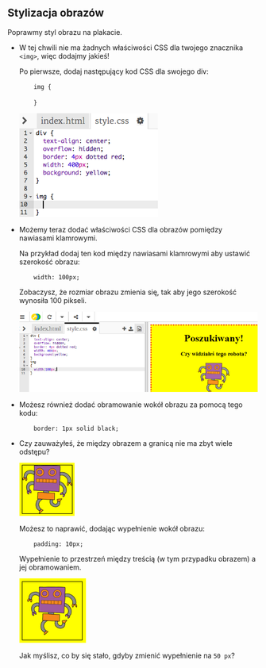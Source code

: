 ## Stylizacja obrazów

Poprawmy styl obrazu na plakacie.

+ W tej chwili nie ma żadnych właściwości CSS dla twojego znacznika `<img>`, więc dodajmy jakieś!
    
    Po pierwsze, dodaj następujący kod CSS dla swojego div:
    ```
        img {
        
        }
    ```    
    
    ![zrzut ekranu](images/wanted-img-css.png)

+ Możemy teraz dodać właściwości CSS dla obrazów pomiędzy nawiasami klamrowymi.
    
    Na przykład dodaj ten kod między nawiasami klamrowymi aby ustawić szerokość obrazu:
    ```
        width: 100px;
    ```    
    
    Zobaczysz, że rozmiar obrazu zmienia się, tak aby jego szerokość wynosiła 100 pikseli.
    
    ![zrzut ekranu](images/wanted-img-width.png)

+ Możesz również dodać obramowanie wokół obrazu za pomocą tego kodu:
    ```
        border: 1px solid black;
    ```    

+ Czy zauważyłeś, że między obrazem a granicą nie ma zbyt wiele odstępu?
    
    ![zrzut ekranu](images/wanted-img-border.png)
    
    Możesz to naprawić, dodając wypełnienie wokół obrazu:
    ```
        padding: 10px;
    ```   
    
    Wypełnienie to przestrzeń między treścią (w tym przypadku obrazem) a jej obramowaniem.
    
    ![zrzut ekranu](images/wanted-img-padding.png)
    
    Jak myślisz, co by się stało, gdyby zmienić wypełnienie na `50 px`?